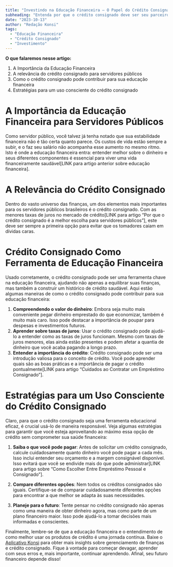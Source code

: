 ```yaml
---
title: "Investindo na Educação Financeira – O Papel do Crédito Consignado"
subheading: "Entenda por que o crédito consignado deve ser seu parceiro estratégico na caminhada para uma vida financeira saudável."
date: "2023-10-13"
author: "Redação Konsi"
tags:
  - "Educação Financeira"
  - "Crédito Consignado"
  - "Investimento"
---
```


**O que falaremos nesse artigo:**

1. A Importância da Educação Financeira
2. A relevância do crédito consignado para servidores públicos
3. Como o crédito consignado pode contribuir para sua educação financeira
4. Estratégias para um uso consciente do crédito consignado

# A Importância da Educação Financeira para Servidores Públicos

Como servidor público, você talvez já tenha notado que sua estabilidade financeira não é tão certa quanto parece. Os custos de vida estão sempre a subir, e o faz seu salário não acompanha esse aumento no mesmo ritmo. Isto é onde a educação financeira entra: entender melhor sobre o dinheiro e seus diferentes componentes é essencial para viver uma vida financeiramente saudável[LINK para artigo anterior sobre educação financeira]. 

# A Relevância do Crédito Consignado 

Dentro do vasto universo das finanças, um dos elementos mais importantes para os servidores públicos brasileiros é o crédito consignado. Com as menores taxas de juros no mercado de crédito[LINK para artigo “Por que o crédito consignado é a melhor escolha para servidores públicos”], este deve ser sempre a primeira opção para evitar que os tomadores caiam em dívidas caras. 

# Crédito Consignado Como Ferramenta de Educação Financeira 

Usado corretamente, o crédito consignado pode ser uma ferramenta chave na educação financeira, ajudando não apenas a equilibrar suas finanças, mas também a construir um histórico de crédito saudável. Aqui estão algumas maneiras de como o crédito consignado pode contribuir para sua educação financeira: 

1. **Compreendendo o valor do dinheiro**: Embora seja muito mais conveniente pegar dinheiro emprestado do que economizar, também é muito mais caro. Isso pode destacar a importância de poupar para despesas e investimentos futuros.
2. **Aprender sobre taxas de juros**: Usar o crédito consignado pode ajudá-lo a entender como as taxas de juros funcionam. Mesmo com taxas de juros menores, elas ainda estão presentes e podem afetar a quantia de dinheiro que você acaba pagando a longo prazo.
3. **Entender a importância do crédito**: Crédito consignado pode ser uma introdução valiosa para o conceito de crédito. Você pode aprender quais são as boas práticas e a importância de pagar o crédito pontualmente[LINK para artigo “Cuidados ao Contratar um Empréstimo Consignado”].

# Estratégias para um Uso Consciente do Crédito Consignado

Claro, para que o crédito consignado seja uma ferramenta educacional eficaz, é crucial usá-lo de maneira responsável. Veja algumas estratégias para garantir que você esteja aproveitando ao máximo essa opção de crédito sem comprometer sua saúde financeira:

1. **Saiba o que você pode pagar**: Antes de solicitar um crédito consignado, calcule cuidadosamente quanto dinheiro você pode pagar a cada mês. Isso inclui entender seu orçamento e a margem consignável disponível. Isso evitará que você se endivide mais do que pode administrar[LINK para artigo sobre “Como Escolher Entre Empréstimo Pessoal e Consignado”].

2. **Compare diferentes opções**: Nem todos os créditos consignados são iguais. Certifique-se de comparar cuidadosamente diferentes opções para encontrar a que melhor se adapta às suas necessidades.
   
3. **Planeje para o futuro**: Tente pensar no crédito consignado não apenas como uma maneira de obter dinheiro agora, mas como parte de um plano financeiro maior. Isso pode ajudá-lo a tomar decisões mais informadas e conscientes.

Finalmente, lembre-se de que a educação financeira e o entendimento de como melhor usar os produtos de crédito é uma jornada contínua. Baixe o [Aplicativo Konsi](https://konsi-app-download) para obter mais insights sobre gerenciamento de finanças e crédito consignado. Fique à vontade para começar devagar, aprender com seus erros e, mais importante, continuar aprendendo. Afinal, seu futuro financeiro depende disso!